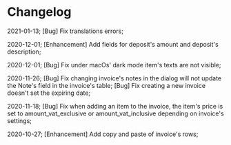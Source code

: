 # Changelog

2021-01-13; [Bug] Fix translations errors;

2020-12-01; [Enhancement] Add fields for deposit's amount and deposit's description;

2020-12-01; [Bug] Fix under macOs' dark mode item's texts are not visible;

2020-11-26; [Bug] Fix changing invoice's notes in the dialog will not update the Note's field in the invoice's table;
            [Bug] Fix creating a new invoice doesn't set the expiring date;

2020-11-18; [Bug] Fix when adding an item to the invoice, the item's price is set to amount_vat_exclusive or
            amount_vat_inclusive depending on invoice's settings;

2020-10-27; [Enhancement] Add copy and paste of invoice's rows;
